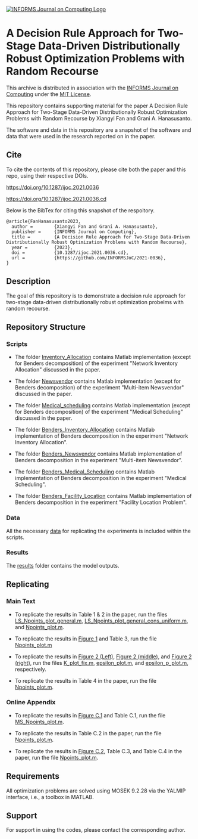 [![INFORMS Journal on Computing Logo](https://INFORMSJoC.github.io/logos/INFORMS_Journal_on_Computing_Header.jpg)](https://pubsonline.informs.org/journal/ijoc)

# A Decision Rule Approach for Two-Stage Data-Driven Distributionally Robust Optimization Problems with Random Recourse

This archive is distributed in association with the [INFORMS Journal on
Computing](https://pubsonline.informs.org/journal/ijoc) under the [MIT License](LICENSE).

This repository contains supporting material for the paper A Decision Rule Approach for Two-Stage Data-Driven Distributionally Robust Optimization Problems with Random Recourse by Xiangyi Fan and Grani A. Hanasusanto. 

The software and data in this repository are a snapshot of the software and data that were used in the research reported on in the paper.

## Cite

To cite the contents of this repository, please cite both the paper and this repo, using their respective DOIs.

https://doi.org/10.1287/ijoc.2021.0036

https://doi.org/10.1287/ijoc.2021.0036.cd

Below is the BibTex for citing this snapshot of the respoitory.

```
@article{FanHanasusanto2023,
  author =        {Xiangyi Fan and Grani A. Hanasusanto},
  publisher =     {INFORMS Journal on Computing},
  title =         {A Decision Rule Approach for Two-Stage Data-Driven Distributionally Robust Optimization Problems with Random Recourse},
  year =          {2023},
  doi =           {10.1287/ijoc.2021.0036.cd},
  url =           {https://github.com/INFORMSJoC/2021-0036},
}  
```

## Description

The goal of this repository is to demonstrate a decision rule approach for two-stage data-driven distributionally robust optimization probelms with random recourse.  

## Repository Structure

### Scripts
- The folder [Inventory_Allocation](scripts/Inventory_Allocation) contains Matlab implementation (except for Benders decomposition) of the experiment "Network Inventory Allocation" discussed in the paper. 

- The folder [Newsvendor](scripts/Newsvendor) contains Matlab implementation (except for Benders decomposition) of the experiment "Multi-item Newsvendor" discussed in the paper. 

- The folder [Medical_scheduling](scripts/Medical_Scheduling) contains Matlab implementation (except for Benders decomposition) of the experiment "Medical Scheduling" discussed in the paper. 

- The folder [Benders_Inventory_Allocation](scripts/Benders_Inventory_Allocation) contains Matlab implementation of Benders decomposition in the experiment "Network Inventory Allocation".

- The folder [Benders_Newsvendor](scripts/Benders_Newsvendor) contains Matlab implementation of Benders decomposition in the experiment "Multi-item Newsvendor".

- The folder [Benders_Medical_Scheduling](scripts/Benders_Medical_Scheduling) contains Matlab implementation of Benders decomposition in the experiment "Medical Scheduling".

- The folder [Benders_Facility_Location](scripts/Benders_Facility_Location) contains Matlab implementation of Benders decomposition in the experiment "Facility Location Problem".

### Data

All the necessary [data](data) for replicating the experiments is included within the scripts.

### Results

The [results](results) folder contains the model outputs.

## Replicating

### Main Text

- To replicate the results in Table 1 & 2 in the paper, run the files [LS_Npoints_plot_general.m](scripts/Inventory_Allocation/LS_Npoints_plot_general.m), [LS_Npoints_plot_general_cons_uniform.m](scripts/Inventory_Allocation/LS_Npoints_plot_general_cons_uniform.m), and [Npoints_plot.m](scripts/Benders_Inventory_Allocation/Npoints_plot.m).

- To replicate the results in [Figure 1](results/Newsvendor_Npoints_Plot.jpg) and Table 3, run the file [Npoints_plot.m](scripts/Newsvendor/Npoints_plot.m) 

- To replicate the results in [Figure 2 (Left)](results/Newsvendor_K_plot.jpg), [Figure 2 (middle)](results/Newsvendor_epsilon_plot.jpg), and [Figure 2 (right)](results/Newsvendor_gamma_plot.jpg), run the files [K_plot_fix.m](scripts/Newsvendor/K_plot_fix.m), [epsilon_plot.m](scripts/Newsvendor/epsilon_plot.m), and [epsilon_p_plot.m](scripts/Newsvendor/epsilon_p_plot.m), respectively. 

- To replicate the results in Table 4 in the paper, run the file [Npoints_plot.m](scripts/Benders_Newsvendor/Npoints_plot.m).

### Online Appendix

- To replicate the results in [Figure C.1](results/Medical_Scheduling/MS_Npoints_Plot.jpg) and Table C.1, run the file [MS_Npoints_plot.m](scripts/Medical_Scheduling/MS_Npoints_plot.m).

- To replicate the results in Table C.2 in the paper, run the file [Npoints_plot.m](scripts/Benders_Medical_Scheduling/Npoints_plot.m).  

- To replicate the results in [Figure C.2](results/FLP_Npoints_Plot.jpg), Table C.3, and Table C.4 in the paper, run the file [Npoints_plot.m](scripts/Benders_Facility_Location/Npoints_plot.m). 


## Requirements

All optimization problems are solved using MOSEK 9.2.28 via the YALMIP interface, i.e., a toolbox in MATLAB. 

## Support

For support in using the codes, please contact the corresponding author.  

